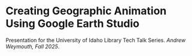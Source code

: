 # Creating Geographic Animation Using Google Earth Studio

Presentation for the University of Idaho Library Tech Talk Series. _Andrew Weymouth, Fall 2025_.